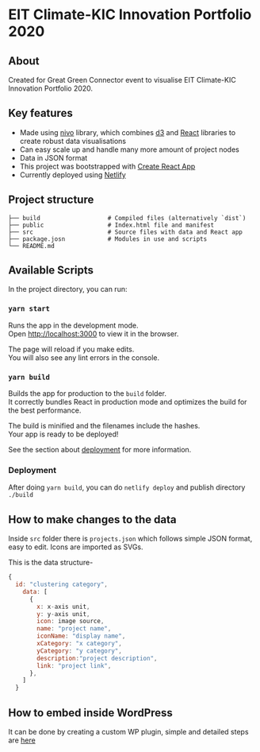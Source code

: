 # EIT Climate-KIC Innovation Portfolio 2020

## About
Created for Great Green Connector event to visualise EIT Climate-KIC Innovation Portfolio 2020.

## Key features
- Made using [nivo](https://nivo.rocks/) library, which combines [d3](https://d3js.org/) and [React](https://reactjs.org/) libraries to create robust data visualisations
- Can easy scale up and handle many more amount of project nodes
- Data in JSON format
- This project was bootstrapped with [Create React App](https://github.com/facebook/create-react-app)
- Currently deployed using [Netlify](https://www.netlify.com/)

## Project structure
    ├── build                   # Compiled files (alternatively `dist`)
    ├── public                  # Index.html file and manifest
    ├── src                     # Source files with data and React app
    ├── package.josn            # Modules in use and scripts
    └── README.md

## Available Scripts

In the project directory, you can run:

### `yarn start`

Runs the app in the development mode.\
Open [http://localhost:3000](http://localhost:3000) to view it in the browser.

The page will reload if you make edits.\
You will also see any lint errors in the console.

### `yarn build`

Builds the app for production to the `build` folder.\
It correctly bundles React in production mode and optimizes the build for the best performance.

The build is minified and the filenames include the hashes.\
Your app is ready to be deployed!

See the section about [deployment](https://facebook.github.io/create-react-app/docs/deployment) for more information.

### Deployment

After doing `yarn build`, you can do `netlify deploy` and publish directory `./build`

## How to make changes to the data
Inside `src` folder there is `projects.json` which follows simple JSON format, easy to edit. Icons are imported as SVGs. 

This is the data structure-
```javascript
{
  id: "clustering category",
    data: [
      {
        x: x-axis unit,
        y: y-axis unit,
        icon: image source,
        name: "project name",
        iconName: "display name",
        xCategory: "x category",
        yCategory: "y category",
        description:"project description",
        link: "project link",
      },
    ]
  }
```

## How to embed inside WordPress
It can be done by creating a custom WP plugin, simple and detailed steps are [here](https://mikhailroot.ru/react-app-embedded-into-wordpress-page/)

